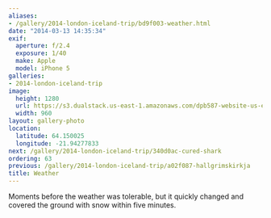 ```yaml
---
aliases:
- /gallery/2014-london-iceland-trip/bd9f003-weather.html
date: "2014-03-13 14:35:34"
exif:
  aperture: f/2.4
  exposure: 1/40
  make: Apple
  model: iPhone 5
galleries:
- 2014-london-iceland-trip
image:
  height: 1280
  url: https://s3.dualstack.us-east-1.amazonaws.com/dpb587-website-us-east-1/asset/gallery/2014-london-iceland-trip/bd9f003-weather~1280.jpg
  width: 960
layout: gallery-photo
location:
  latitude: 64.150025
  longitude: -21.94277833
next: /gallery/2014-london-iceland-trip/340d0ac-cured-shark
ordering: 63
previous: /gallery/2014-london-iceland-trip/a02f087-hallgrimskirkja
title: Weather
---
```


Moments before the weather was tolerable, but it quickly changed and covered the ground with snow within five minutes.
